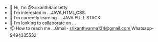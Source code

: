 - 👋 Hi, I’m @SrikanthRamsetty
- 👀 I’m interested in ...JAVA,HTML,CSS.
- 🌱 I’m currently learning ... JAVA FULL STACK
- 💞️ I’m looking to collaborate on ...
- 📫 How to reach me ...Gmail- srikanthvarma134@gmail.com,Whatsapp-9494335532

<!---
SrikanthRamsetty/SrikanthRamsetty is a ✨ special ✨ repository because its `README.md` (this file) appears on your GitHub profile.
You can click the Preview link to take a look at your changes.
--->
